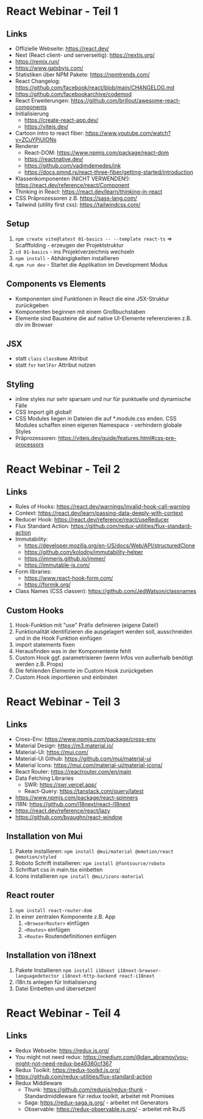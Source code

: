 # React Webinar - Teil 1

## Links
- Offizielle Webseite: https://react.dev/
- Next (React client- und serverseitig): https://nextjs.org/
- https://remix.run/
- https://www.gatsbyjs.com/
- Statistiken über NPM Pakete: https://npmtrends.com/
- React Changelog: https://github.com/facebook/react/blob/main/CHANGELOG.md
- https://github.com/facebookarchive/codemod
- React Erweiterungen: https://github.com/brillout/awesome-react-components
- Initialisierung
  - https://create-react-app.dev/
  - https://vitejs.dev/
- Cartoon intro to react fiber: https://www.youtube.com/watch?v=ZCuYPiUIONs
- Renderer
  - React-DOM: https://www.npmjs.com/package/react-dom
  - https://reactnative.dev/
  - https://github.com/vadimdemedes/ink
  - https://docs.pmnd.rs/react-three-fiber/getting-started/introduction
- Klassenkomponenten (NICHT VERWENDEN!): https://react.dev/reference/react/Component
- Thinking in React: https://react.dev/learn/thinking-in-react
- CSS Präprozessoren z.B. https://sass-lang.com/
- Tailwind (utility first css): https://tailwindcss.com/

## Setup
1. `npm create vite@latest 01-basics -- --template react-ts` => Scafffolding - erzeugen der Projektstruktur
2. `cd 01-basics` - ins Projektverzeichnis wechseln
3. `npm install` - Abhängigkeiten installieren
4. `npm run dev` - Startet die Applikation im Development Modus

## Components vs Elements
- Komponenten sind Funktionen in React die eine JSX-Struktur zurückgeben
- Komponenten beginnen mit einem Großbuchstaben
- Elemente sind Bausteine die auf native UI-Elemente referenzieren z.B. div im Browser

## JSX
- statt `class` `className` Attribut
- statt `for` `hmtlFor` Attribut nutzen

## Styling
- inline styles nur sehr sparsam und nur für punktuelle und dynamische Fälle
- CSS Import gilt global!
- CSS Modules liegen in Dateien die auf *.module.css enden. CSS Modules schaffen einen eigenen Namespace - verhindern globale Styles
- Präprozessoren: https://vitejs.dev/guide/features.html#css-pre-processors

# React Webinar - Teil 2

## Links
- Rules of Hooks: https://react.dev/warnings/invalid-hook-call-warning
- Context: https://react.dev/learn/passing-data-deeply-with-context
- Reducer Hook: https://react.dev/reference/react/useReducer
- Flux Standard Action: https://github.com/redux-utilities/flux-standard-action
- Immutability: 
  - https://developer.mozilla.org/en-US/docs/Web/API/structuredClone
  - https://github.com/kolodny/immutability-helper
  - https://immerjs.github.io/immer/
  - https://immutable-js.com/
- Form libraries:
  - https://www.react-hook-form.com/
  - https://formik.org/
- Class Names (CSS classen): https://github.com/JedWatson/classnames

## Custom Hooks
1. Hook-Funktion mit "use" Präfix definieren (eigene Datei!)
2. Funktionalität identifizieren die ausgelagert werden soll, ausschneiden und in die Hook Funktion einfügen
3. import statements fixen
4. Herausfinden was in der Komponentente fehlt
5. Custom Hook ggf. parametrisieren (wenn Infos von außerhalb benötigt werden z.B. Props)
6. Die fehlenden Elemente im Custom Hook zurückgeben
7. Custom Hook importieren und einbinden

# React Webinar - Teil 3

## Links
- Cross-Env: https://www.npmjs.com/package/cross-env
- Material Design: https://m3.material.io/
- Material-UI: https://mui.com/
- Material-UI Github: https://github.com/mui/material-ui
- Material Icons: https://mui.com/material-ui/material-icons/
- React Router: https://reactrouter.com/en/main
- Data Fetching Libraries
  - SWR: https://swr.vercel.app/
  - React-Query: https://tanstack.com/query/latest
- https://www.npmjs.com/package/react-spinners
- I18N: https://github.com/i18next/react-i18next
- https://react.dev/reference/react/lazy
- https://github.com/bvaughn/react-window

## Installation von Mui
1. Pakete installieren: `npm install @mui/material @emotion/react @emotion/styled`
2. Roboto Schrift installieren: `npm install @fontsource/roboto`
3. Schriftart css in main.tsx einbetten
4. Icons installieren `npm install @mui/icons-material`

## React router
1. `npm install react-router-dom`
2. In einer zentralen Komponente z.B. App
   1. `<BrowserRouter>` einfügen
   2. `<Routes>` einfügen
   3. `<Route>` Routendefinitionen einfügen

## Installation von i18next
1. Pakete Installieren `npm install i18next i18next-browser-languagedetector i18next-http-backend react-i18next`
2. i18n.ts anlegen für Initialisierung
3. Datei Einbetten und übersetzen!

# React Webinar - Teil 4

## Links
- Redux Webseite: https://redux.js.org/
- You might not need redux: https://medium.com/@dan_abramov/you-might-not-need-redux-be46360cf367
- Redux Toolkit: https://redux-toolkit.js.org/
- https://github.com/redux-utilities/flux-standard-action
- Redux Middleware
  - Thunk: https://github.com/reduxjs/redux-thunk - Standardmiddleware für redux toolkit, arbeitet mit Promises
  - Saga: https://redux-saga.js.org/ - arbeitet mit Generators
  - Observable: https://redux-observable.js.org/ - arbeitet mit RxJS
